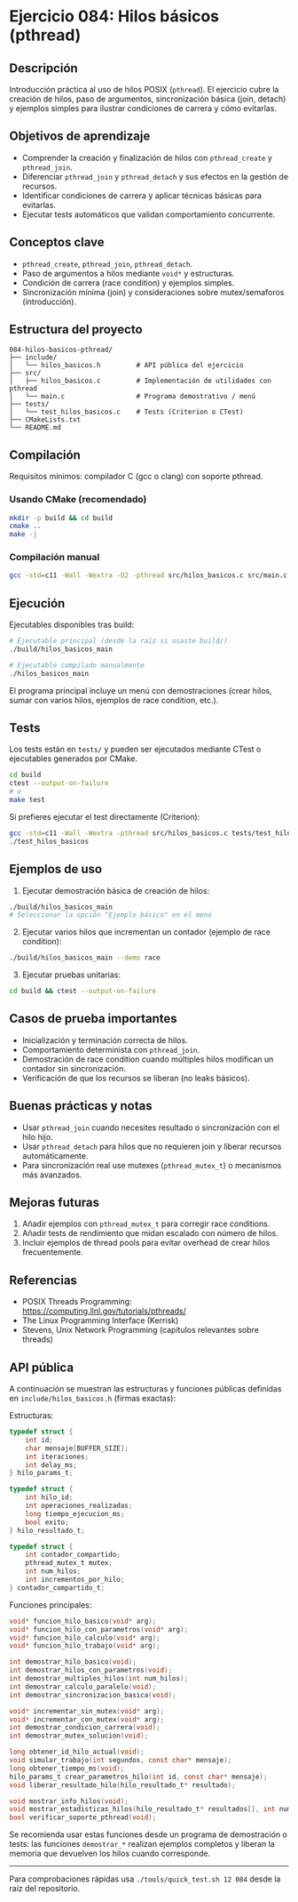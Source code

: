 # Ejercicio 084: Hilos básicos (pthread)

## Descripción

Introducción práctica al uso de hilos POSIX (`pthread`). El ejercicio cubre la creación de hilos, paso de argumentos, sincronización básica (join, detach) y ejemplos simples para ilustrar condiciones de carrera y cómo evitarlas.

## Objetivos de aprendizaje

- Comprender la creación y finalización de hilos con `pthread_create` y `pthread_join`.
- Diferenciar `pthread_join` y `pthread_detach` y sus efectos en la gestión de recursos.
- Identificar condiciones de carrera y aplicar técnicas básicas para evitarlas.
- Ejecutar tests automáticos que validan comportamiento concurrente.

## Conceptos clave

- `pthread_create`, `pthread_join`, `pthread_detach`.
- Paso de argumentos a hilos mediante `void*` y estructuras.
- Condición de carrera (race condition) y ejemplos simples.
- Sincronización mínima (join) y consideraciones sobre mutex/semaforos (introducción).

## Estructura del proyecto

```
084-hilos-basicos-pthread/
├── include/
│   └── hilos_basicos.h         # API pública del ejercicio
├── src/
│   ├── hilos_basicos.c         # Implementación de utilidades con pthread
│   └── main.c                  # Programa demostrativo / menú
├── tests/
│   └── test_hilos_basicos.c    # Tests (Criterion o CTest)
├── CMakeLists.txt
└── README.md
```

## Compilación

Requisitos mínimos: compilador C (gcc o clang) con soporte pthread.

### Usando CMake (recomendado)

```bash
mkdir -p build && cd build
cmake ..
make -j
```

### Compilación manual

```bash
gcc -std=c11 -Wall -Wextra -O2 -pthread src/hilos_basicos.c src/main.c -I include -o hilos_basicos_main
```

## Ejecución

Ejecutables disponibles tras build:

```bash
# Ejecutable principal (desde la raíz si usaste build/)
./build/hilos_basicos_main

# Ejecutable compilado manualmente
./hilos_basicos_main
```

El programa principal incluye un menú con demostraciones (crear hilos, sumar con varios hilos, ejemplos de race condition, etc.).

## Tests

Los tests están en `tests/` y pueden ser ejecutados mediante CTest o ejecutables generados por CMake.

```bash
cd build
ctest --output-on-failure
# o
make test
```

Si prefieres ejecutar el test directamente (Criterion):

```bash
gcc -std=c11 -Wall -Wextra -pthread src/hilos_basicos.c tests/test_hilos_basicos.c -I include -lcriterion -o test_hilos_basicos
./test_hilos_basicos
```

## Ejemplos de uso

1. Ejecutar demostración básica de creación de hilos:

```bash
./build/hilos_basicos_main
# Seleccionar la opción "Ejemplo básico" en el menú
```

2. Ejecutar varios hilos que incrementan un contador (ejemplo de race condition):

```bash
./build/hilos_basicos_main --demo race
```

3. Ejecutar pruebas unitarias:

```bash
cd build && ctest --output-on-failure
```

## Casos de prueba importantes

- Inicialización y terminación correcta de hilos.
- Comportamiento determinista con `pthread_join`.
- Demostración de race condition cuando múltiples hilos modifican un contador sin sincronización.
- Verificación de que los recursos se liberan (no leaks básicos).

## Buenas prácticas y notas

- Usar `pthread_join` cuando necesites resultado o sincronización con el hilo hijo.
- Usar `pthread_detach` para hilos que no requieren join y liberar recursos automáticamente.
- Para sincronización real use mutexes (`pthread_mutex_t`) o mecanismos más avanzados.

## Mejoras futuras

1. Añadir ejemplos con `pthread_mutex_t` para corregir race conditions.
2. Añadir tests de rendimiento que midan escalado con número de hilos.
3. Incluir ejemplos de thread pools para evitar overhead de crear hilos frecuentemente.

## Referencias

- POSIX Threads Programming: https://computing.llnl.gov/tutorials/pthreads/
- The Linux Programming Interface (Kerrisk)
- Stevens, Unix Network Programming (capítulos relevantes sobre threads)

## API pública

A continuación se muestran las estructuras y funciones públicas definidas en `include/hilos_basicos.h` (firmas exactas):

Estructuras:

```c
typedef struct {
    int id;
    char mensaje[BUFFER_SIZE];
    int iteraciones;
    int delay_ms;
} hilo_params_t;

typedef struct {
    int hilo_id;
    int operaciones_realizadas;
    long tiempo_ejecucion_ms;
    bool exito;
} hilo_resultado_t;

typedef struct {
    int contador_compartido;
    pthread_mutex_t mutex;
    int num_hilos;
    int incrementos_por_hilo;
} contador_compartido_t;
```

Funciones principales:

```c
void* funcion_hilo_basico(void* arg);
void* funcion_hilo_con_parametros(void* arg);
void* funcion_hilo_calculo(void* arg);
void* funcion_hilo_trabajo(void* arg);

int demostrar_hilo_basico(void);
int demostrar_hilos_con_parametros(void);
int demostrar_multiples_hilos(int num_hilos);
int demostrar_calculo_paralelo(void);
int demostrar_sincronizacion_basica(void);

void* incrementar_sin_mutex(void* arg);
void* incrementar_con_mutex(void* arg);
int demostrar_condicion_carrera(void);
int demostrar_mutex_solucion(void);

long obtener_id_hilo_actual(void);
void simular_trabajo(int segundos, const char* mensaje);
long obtener_tiempo_ms(void);
hilo_params_t crear_parametros_hilo(int id, const char* mensaje);
void liberar_resultado_hilo(hilo_resultado_t* resultado);

void mostrar_info_hilos(void);
void mostrar_estadisticas_hilos(hilo_resultado_t* resultados[], int num_resultados);
bool verificar_soporte_pthread(void);
```

Se recomienda usar estas funciones desde un programa de demostración o tests: las funciones `demostrar_*` realizan ejemplos completos y liberan la memoria que devuelven los hilos cuando corresponde.

---

Para comprobaciones rápidas usa `./tools/quick_test.sh 12 084` desde la raíz del repositorio.
